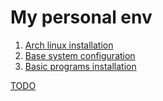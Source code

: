 # My personal env
1. [Arch linux installation](./docs/1.system-install.md)
2. [Base system configuration](./docs/2.system-configuration.md)
3. [Basic programs installation](./docs/3.basic-programs.md)

[TODO](./docs/todo.md)